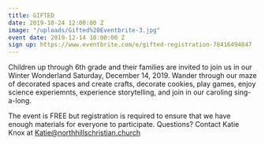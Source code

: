 ```yaml
---
title: GIFTED
date: 2019-10-24 12:00:00 Z
image: "/uploads/Gifted%20Eventbrite-3.jpg"
event date: 2019-12-14 10:00:00 Z
sign up: https://www.eventbrite.com/e/gifted-registration-78416494847
---
```


Children up through 6th grade and their families are invited to join us in our Winter Wonderland Saturday, December 14, 2019. Wander through our maze of decorated spaces and create crafts, decorate cookies, play games, enjoy science experiemnts, experience storytelling, and join in our caroling sing-a-long. 

The event is FREE but registration is required to ensure that we have enough materials for everyone to participate. Questions? Contact Katie Knox at Katie@northhillschristian.church